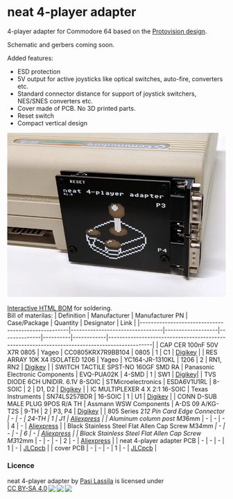 # neat 4-player adapter
4-player adapter for Commodore 64 based on the [Protovision design](https://www.protovision.games/hardw/build4player.php?language=en#buildit).

Schematic and gerbers coming soon.

Added features:
- ESD protection
- 5V output for active joysticks like optical switches, auto-fire, converters etc.
- Standard connector distance for support of joystick switchers, NES/SNES converters etc.
- Cover made of PCB. No 3D printed parts.
- Reset switch
- Compact vertical design

<center>
    <img src="images/proto1.jpg">
</center>

[Interactive HTML BOM](https://htmlpreview.github.io/?https://github.com/1c3d1v3r/neat_4-player_adapter/blob/main/BOM/neat%204-player%20adapter%20INTERACTIVE%20BOM.html) for soldering.\
Bill of materilas:
| Definition                                         | Manufacturer                    | Manufacturer PN   | Case/Package | Quantity | Designator | Link                                                                                         |
|----------------------------------------------------|---------------------------------|-------------------|--------------|----------|------------|----------------------------------------------------------------------------------------------|
| CAP CER 100nF 50V X7R 0805                         | Yageo                           | CC0805KRX7R9BB104 | 0805         | 1        | C1         | [Digikey](https://www.digikey.com/en/products/detail/yageo/CC0805KRX7R9BB104/302874)                   |
| RES ARRAY 10K X4 ISOLATED 1206                     | Yageo                           | YC164-JR-1310KL   | 1206         | 2        | RN1, RN2   | [Digikey](https://www.digikey.com/en/products/detail/yageo/YC164-JR-1310KL/17023153)                   |
| SWITCH TACTILE SPST-NO 160GF SMD RA                | Panasonic Electronic Components | EVQ-PUA02K        | 4-SMD        | 1        | SW1        | [Digikey](https://www.digikey.com/en/products/detail/panasonic-electronic-components/EVQ-PUJ02K/286338)|
| TVS DIODE 6CH UNIDIR. 6.1V 8-SOIC                  | STMicroelectronics              | ESDA6V1U1RL       | 8-SOIC       | 2        | D1, D2     | [Digikey](https://www.digikey.com/en/products/detail/stmicroelectronics/ESDA6V1U1RL/686390)            |
| IC MULTIPLEXER 4 X 2:1 16-SOIC                     | Texas Instruments               | SN74LS257BDR      | 16-SOIC      | 1        | U1         | [Digikey](https://www.digikey.com/en/products/detail/texas-instruments/SN74LS257BDR/1590487)           |
| CONN D-SUB MALE PLUG 9POS R/A TH                   | Assmann WSW Components          | A-DS 09 A/KG-T2S  | 9-TH         | 2        | P3, P4     | [Digikey](https://www.digikey.com/en/products/detail/assmann-wsw-components/A-DS-09-A-KG-T2S/1241804)  |
| 805 Series 2*12 Pin Card Edge Connector            | -                               | -                 | 24-TH        | 1        | J1         | [Aliexpress](https://www.aliexpress.com/item/1005003188120736.html)                                    |
| Aluminum column post M3*6mm                        | -                               | -                 | -            | 4        | -          | [Aliexpress](https://www.aliexpress.com/item/32832544494.html)                                         |
| Black Stainless Steel Flat Allen Cap Screw M3*4mm  | -                               | -                 | -            | 6        | -          | [Aliexpress](https://www.aliexpress.com/item/1005003640441632.html)                                    |
| Black Stainless Steel Flat Allen Cap Screw M3*12mm | -                               | -                 | -            | 2        | -          | [Aliexpress]( https://www.aliexpress.com/item/1005003640441632.html)                                   |
| neat 4-player adapter PCB                          | -                               | -                 | -            | 1        | -          | [JLCpcb](https://jlcpcb.com/)                                                                          |
| cover PCB                                          | -                               | -                 | -            | 1        | -          | [JLCpcb](https://jlcpcb.com/)                                                                          |

### Licence
<p xmlns:cc="http://creativecommons.org/ns#" xmlns:dct="http://purl.org/dc/terms/"><span property="dct:title">neat 4-player adapter</span> by <a rel="cc:attributionURL dct:creator" property="cc:attributionName" href="https://github.com/1c3d1v3r/">Pasi Lassila</a> is licensed under <a href="http://creativecommons.org/licenses/by-sa/4.0/?ref=chooser-v1" target="_blank" rel="license noopener noreferrer" style="display:inline-block;">CC BY-SA 4.0<img style="height:22px!important;margin-left:3px;vertical-align:text-bottom;" src="https://mirrors.creativecommons.org/presskit/icons/cc.svg?ref=chooser-v1"><img style="height:22px!important;margin-left:3px;vertical-align:text-bottom;" src="https://mirrors.creativecommons.org/presskit/icons/by.svg?ref=chooser-v1"><img style="height:22px!important;margin-left:3px;vertical-align:text-bottom;" src="https://mirrors.creativecommons.org/presskit/icons/sa.svg?ref=chooser-v1"></a></p>
